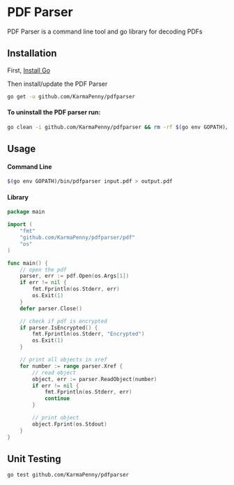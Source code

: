# PDF Parser
PDF Parser is a command line tool and go library for decoding PDFs

## Installation
First, [Install Go](https://golang.org/doc/install#install)

Then install/update the PDF Parser
```bash
go get -u github.com/KarmaPenny/pdfparser
```

#### To uninstall the PDF parser run:
```bash
go clean -i github.com/KarmaPenny/pdfparser && rm -rf $(go env GOPATH)/src/github.com/KarmaPenny/pdfparser
```

## Usage
#### Command Line
```bash
$(go env GOPATH)/bin/pdfparser input.pdf > output.pdf
```

#### Library
```go
package main

import (
	"fmt"
	"github.com/KarmaPenny/pdfparser/pdf"
	"os"
)

func main() {
	// open the pdf
	parser, err := pdf.Open(os.Args[1])
	if err != nil {
		fmt.Fprintln(os.Stderr, err)
		os.Exit(1)
	}
	defer parser.Close()

	// check if pdf is encrypted
	if parser.IsEncrypted() {
		fmt.Fprintln(os.Stderr, "Encrypted")
		os.Exit(1)
	}

	// print all objects in xref
	for number := range parser.Xref {
		// read object
		object, err := parser.ReadObject(number)
		if err != nil {
			fmt.Fprintln(os.Stderr, err)
			continue
		}

		// print object
		object.Fprint(os.Stdout)
	}
}
```

## Unit Testing
```bash
go test github.com/KarmaPenny/pdfparser
```
